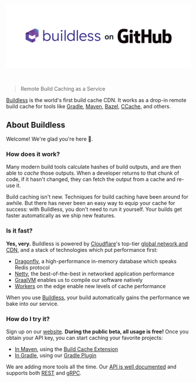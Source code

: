 <p align="center">
  <a href="https://less.build">
    <picture>
      <source media="(prefers-color-scheme: dark)" srcset="./profile/images/github-org-masthead-dark.png">
      <source media="(prefers-color-scheme: light)" srcset="./profile/images/github-org-masthead.png">
      <img src="./profile/images/github-org-masthead.png" width="800" alt="Buildless for Gradle" />
    </picture>
    <br />
  </a>
</p>
<br />

> Remote Build Caching as a Service

[Buildless][6] is the world's first build cache CDN. It works as a drop-in remote build cache for tools like [Gradle][1], [Maven][2], [Bazel][3], [CCache][4], and others.


## About Buildless

Welcome! We're glad you're here 👋.

### How does it work?

Many modern build tools calculate hashes of build outputs, and are then able to *cache* those outputs. When a developer returns to that chunk of code, if it hasn't changed, they can fetch the output from a cache and re-use it.

Build caching isn't new. Techniques for build caching have been around for awhile. But there has never been an easy way to equip your cache for success: with Buildless, you don't need to run it yourself. Your builds get faster automatically as we ship new features.

### Is it fast?

**Yes, very.** Buildless is powered by [Cloudflare](https://cloudflare.com)'s top-tier [global network and CDN][5], and a stack of technologies which put performance first:

- [Dragonfly](https://www.dragonflydb.io/), a high-performance in-memory database which speaks Redis protocol
- [Netty](https://netty.io/), the best-of-the-best in networked application performance
- [GraalVM](https://graalvm.org) enables us to compile our software natively
- [Workers](https://workers.cloudflare.com) on the edge enable new levels of cache performance

When you use [Buildless][6], your build automatically gains the performance we bake into our service.

### How do I try it?

Sign up on our [website](https://less.build). **During the public beta, all usage is free!** Once you obtain your API key, you can start caching your favorite projects:

- [In Maven](https://github.com/buildless/sample-maven), using the [Build Cache Extension][2]
- [In Gradle](https://github.com/buildless/plugin-gradle), using our [Gradle Plugin][6]

We are adding more tools all the time. Our [API is well documented](https://docs.less.build/reference/supported-api-interfaces) and supports both [REST](https://docs.less.build/reference/cachegenericfetch) and [gRPC](https://buf.build/buildless/buildless/docs/main:buildless.service.v1).


[1]: https://docs.gradle.org/current/userguide/build_cache.html#sec:build_cache_setup_http_backend
[2]: https://maven.apache.org/extensions/maven-build-cache-extension
[3]: https://bazel.build/remote/caching
[4]: https://ccache.dev
[5]: https://www.cloudflare.com/network/
[6]: https://plugins.gradle.org/search?term=build.less
